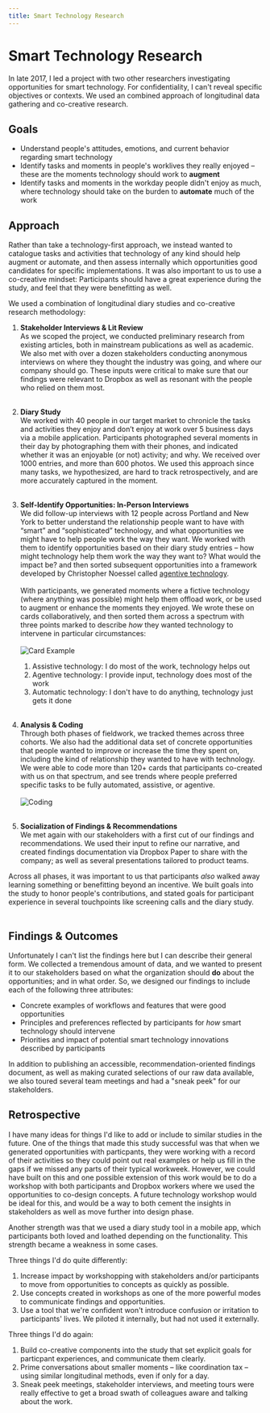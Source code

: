 ```yaml
---
title: Smart Technology Research
---
```


# Smart Technology Research  

In late 2017, I led a project with two other researchers investigating opportunities for smart technology. For confidentiality, I can't reveal specific objectives or contexts. We used an combined approach of longitudinal data gathering and co-creative research.  

## Goals  
- Understand people's attitudes, emotions, and current behavior regarding smart technology 
- Identify tasks and moments in people's worklives they really enjoyed – these are the moments technology should work to **augment**  
- Identify tasks and moments in the workday people didn't enjoy as much, where technology should take on the burden to **automate** much of the work  


## Approach  
Rather than take a technology-first approach, we instead wanted to catalogue tasks and activities that technology of any kind should help augment or automate, and then assess internally which opportunities good candidates for specific implementations. It was also important to us to use a co-creative mindset: Participants should have a great experience during the study, and feel that they were benefitting as well.   

We used a combination of longitudinal diary studies and co-creative research methodology: 

1. **Stakeholder Interviews & Lit Review**<br> As we scoped the project, we conducted preliminary research from existing articles, both in mainstream publications as well as academic. We also met with over a dozen stakeholders conducting anonymous interviews on where they thought the industry was going, and where our company should go. These inputs were critical to make sure that our findings were relevant to Dropbox as well as resonant with the people who relied on them most.<br><br>

1. **Diary Study**<br> We worked with 40 people in our target market to chronicle the tasks and activities they enjoy and don’t enjoy at work over 5 business days via a mobile application. Participants photographed several moments in their day by photographing them with their phones, and indicated whether it was an enjoyable (or not) activity; and why. We received over 1000 entries, and more than 600 photos. We used this approach since many tasks, we hypothesized, are hard to track retrospectively, and are more accurately captured in the moment.<br><br>

1. **Self-Identify Opportunities: In-Person Interviews**<br> We did follow-up interviews with 12 people across Portland and New York to better understand the relationship people want to have with “smart” and “sophisticated” technology, and what opportunities we might have to help people work the way they want. We worked with them to identify opportunities based on their diary study entries – how might technology help them work the way they want to? What would the impact be? and then sorted subsequent opportunities into a framework developed by Christopher Noessel called [agentive technology](https://alistapart.com/article/fait-accompli-agentive-tech-is-here). <br><br>With participants, we generated moments where a fictive technology (where anything was possible) might help them offload work, or be used to augment or enhance the moments they enjoyed. We wrote these on cards collaboratively, and then sorted them across a spectrum with three points marked to describe _how_ they wanted technology to intervene in particular circumstances:<br> <br>![Card Example](/images/CardExample.jpg)
    1. Assistive technology: I do most of the work, technology helps out
    1. Agentive technology: I provide input, technology does most of the work
    1. Automatic technology: I don't have to do anything, technology just gets it done <br><br>

1. **Analysis & Coding**<br> Through both phases of fieldwork, we tracked themes across three cohorts. We also had the additional data set of concrete opportunities that people wanted to improve or increase the time they spent on, including the kind of relationship they wanted to have with technology. We were able to code more than 120+ cards that participants co-created with us on that spectrum, and see trends where people preferred specific tasks to be fully automated, assistive, or agentive. <br><br> ![Coding](/images/coding.png)<br><br>

1. **Socialization of Findings & Recommendations**<br>We met again with our stakeholders with a first cut of our findings and recommendations. We used their input to refine our narrative, and created findings documentation via Dropbox Paper to share with the company; as well as several presentations tailored to product teams. 

Across all phases, it was important to us that participants _also_ walked away learning something or benefitting beyond an incentive. We built goals into the study to honor people's contributions, and stated goals for participant experience in several touchpoints like screening calls and the diary study. <br><br>


## Findings & Outcomes 

Unfortunately I can't list the findings here but I can describe their general form. We collected a tremendous amount of data, and we wanted to present it to our stakeholders based on what the organization should **do** about the opportunities; and in what order. So, we designed our findings to include each of the following three attributes:

- Concrete examples of workflows and features that were good opportunities
- Principles and preferences reflected by participants for _how_ smart technology should intervene  
- Priorities and impact of potential smart technology innovations described by participants  

In addition to publishing an accessible, recommendation-oriented findings document, as well as making curated selections of our raw data available, we also toured several team meetings and had a "sneak peek" for our stakeholders. 


## Retrospective

I have many ideas for things I'd like to add or include to similar studies in the future. One of the things that made this study successful was that when we generated opportunities with particpants, they were working with a record of their activities so they could point out real examples or help us fill in the gaps if we missed any parts of their typical workweek. However, we could have built on this and one possible extension of this work would be to do a workshop with both participants and Dropbox workers where we used the opportunities to co-design concepts. A future technology workshop would be ideal for this, and would be a way to both cement the insights in stakeholders as well as move further into design phase. 

Another strength was that we used a diary study tool in a mobile app, which participants both loved and loathed depending on the functionality. This strength became a weakness in some cases. 

Three things I'd do quite differently:

1. Increase impact by workshopping with stakeholders and/or participants to move from opportunities to concepts as quickly as possible.  
1. Use concepts created in workshops as one of the more powerful modes to communicate findings and opportunities.  
1. Use a tool that we're confident won't introduce confusion or irritation to participants' lives. We piloted it internally, but had not used it externally. 

Three things I'd do again: 

1. Build co-creative components into the study that set explicit goals for particpant experiences, and communicate them clearly.  
1. Prime conversations about smaller moments – like coordination tax – using similar longitudinal methods, even if only for a day. 
1. Sneak peek meetings, stakeholder interviews, and meeting tours were really effective to get a broad swath of colleagues aware and talking about the work. 

